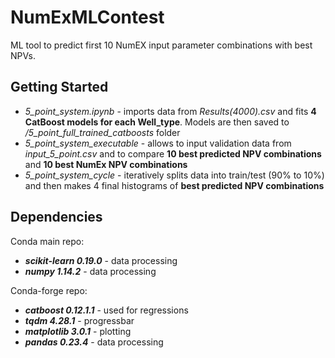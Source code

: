 # NumExMLContest
ML tool to predict first 10 NumEX input parameter combinations with best NPVs.

## Getting Started

* *5_point_system.ipynb* - imports data from *Results(4000).csv* and fits **4 CatBoost models for each Well_type**. Models are then saved to */5_point_full_trained_catboosts* folder
* *5_point_system_executable* - allows to input validation data from *input_5_point.csv* and to compare **10 best predicted NPV combinations** and **10 best NumEx NPV combinations**
* *5_point_system_cycle* - iteratively splits data into train/test (90% to 10%) and then makes 4 final histograms of **best predicted NPV combinations**

## Dependencies
Conda main repo:
 * ***scikit-learn 0.19.0*** - data processing
 * ***numpy 1.14.2*** - data processing

Conda-forge repo:
 * ***catboost 0.12.1.1*** - used for regressions
 * ***tqdm 4.28.1*** - progressbar
 * ***matplotlib 3.0.1*** - plotting
 * ***pandas 0.23.4*** - data processing
